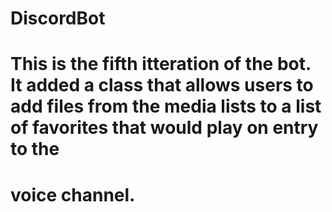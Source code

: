 # DiscordBot
# This is the fifth itteration of the bot. It added a class that allows users to add files from the media lists to a list of favorites that would play on entry to the 
# voice channel.
